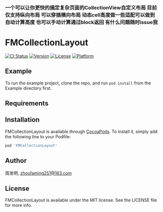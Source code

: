 ### 一个可以让你更快的搞定复杂页面的CollectionView自定义布局  目前仅支持纵向布局  可以穿插横向布局  动态cell高度做一些适配可以做到自动计算高度 也可以手动计算通过block返回 有什么问题随时issue我  

# FMCollectionLayout

[![CI Status](https://img.shields.io/travis/周发明/FMCollectionLayout.svg?style=flat)](https://travis-ci.org/周发明/FMCollectionLayout)
[![Version](https://img.shields.io/cocoapods/v/FMCollectionLayout.svg?style=flat)](https://cocoapods.org/pods/FMCollectionLayout)
[![License](https://img.shields.io/cocoapods/l/FMCollectionLayout.svg?style=flat)](https://cocoapods.org/pods/FMCollectionLayout)
[![Platform](https://img.shields.io/cocoapods/p/FMCollectionLayout.svg?style=flat)](https://cocoapods.org/pods/FMCollectionLayout)

## Example

To run the example project, clone the repo, and run `pod install` from the Example directory first.

## Requirements

## Installation

FMCollectionLayout is available through [CocoaPods](https://cocoapods.org). To install
it, simply add the following line to your Podfile:

```ruby
pod 'FMCollectionLayout'
```

## Author

周发明, zhoufaming251@163.com

## License

FMCollectionLayout is available under the MIT license. See the LICENSE file for more info.
